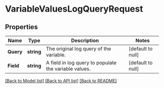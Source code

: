 # VariableValuesLogQueryRequest

## Properties
Name | Type | Description | Notes
------------ | ------------- | ------------- | -------------
**Query** | **string** | The original log query of the variable. | [default to null]
**Field** | **string** | A field in log query to populate the variable values. | [default to null]

[[Back to Model list]](../README.md#documentation-for-models) [[Back to API list]](../README.md#documentation-for-api-endpoints) [[Back to README]](../README.md)

